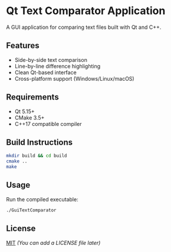 # Qt Text Comparator Application

A GUI application for comparing text files built with Qt and C++.


## Features
- Side-by-side text comparison
- Line-by-line difference highlighting
- Clean Qt-based interface
- Cross-platform support (Windows/Linux/macOS)

## Requirements
- Qt 5.15+
- CMake 3.5+
- C++17 compatible compiler

## Build Instructions
```bash
mkdir build && cd build
cmake ..
make
```

## Usage
Run the compiled executable:
```bash
./GuiTextComparator
```

## License
[MIT](LICENSE) *(You can add a LICENSE file later)*
